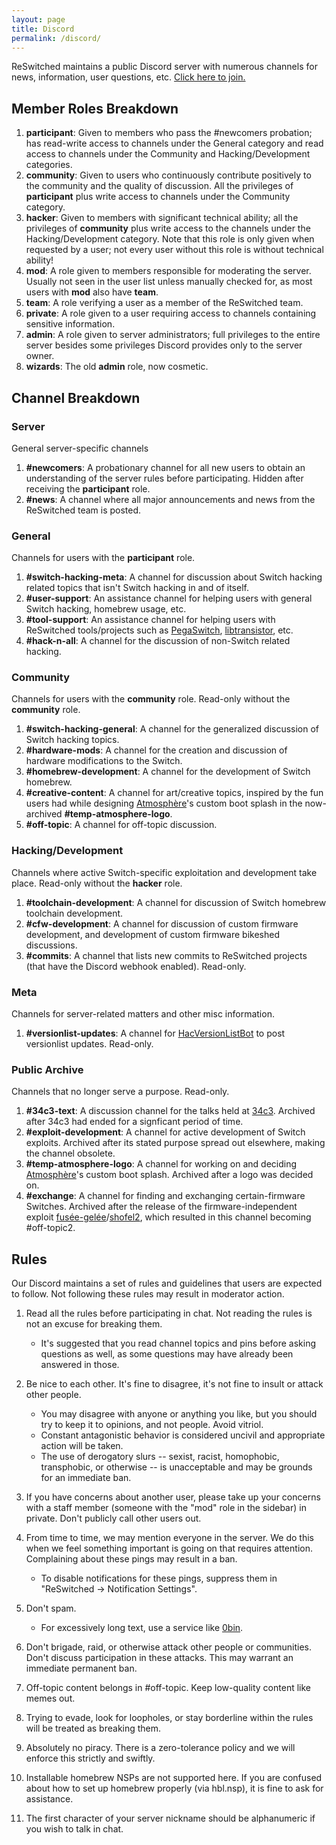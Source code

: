 ```yaml
---
layout: page
title: Discord
permalink: /discord/
---
```


ReSwitched maintains a public Discord server with numerous channels for news, information, user questions, etc. [Click here to join.](https://discord.gg/ZdqEhed)

## Member Roles Breakdown

1. **participant**: Given to members who pass the #newcomers probation; has read-write access to channels under the General category and read access to channels under the Community and Hacking/Development categories.
1. **community**: Given to users who continuously contribute positively to the community and the quality of discussion. All the privileges of **participant** plus write access to channels under the Community category.
1. **hacker**: Given to members with significant technical ability; all the privileges of **community** plus write access to the channels under the Hacking/Development category. Note that this role is only given when requested by a user; not every user without this role is without technical ability!
1. **mod**: A role given to members responsible for moderating the server. Usually not seen in the user list unless manually checked for, as most users with **mod** also have **team**.
1. **team**: A role verifying a user as a member of the ReSwitched team.
1. **private**: A role given to a user requiring access to channels containing sensitive information.  
1. **admin**: A role given to server administrators; full privileges to the entire server besides some privileges Discord provides only to the server owner. 
1. **wizards**: The old **admin** role, now cosmetic.

## Channel Breakdown

### Server

General server-specific channels

1. **#newcomers**: A probationary channel for all new users to obtain an understanding of the server rules before participating. Hidden after receiving the **participant** role.
1. **#news**: A channel where all major announcements and news from the ReSwitched team is posted.

### General

Channels for users with the **participant** role.

1. **#switch-hacking-meta**: A channel for discussion about Switch hacking related topics that isn't Switch hacking in and of itself.
1. **#user-support**: An assistance channel for helping users with general Switch hacking, homebrew usage, etc. 
1. **#tool-support**: An assistance channel for helping users with ReSwitched tools/projects such as [PegaSwitch](https://github.com/reswitched/pegaswitch), [libtransistor](https://github.com/reswitched/libtransistor), etc.
1. **#hack-n-all**: A channel for the discussion of non-Switch related hacking.

### Community

Channels for users with the **community** role. Read-only without the **community** role.

1. **#switch-hacking-general**: A channel for the generalized discussion of Switch hacking topics.
1. **#hardware-mods**: A channel for the creation and discussion of hardware modifications to the Switch.
1. **#homebrew-development**: A channel for the development of Switch homebrew.
1. **#creative-content**: A channel for art/creative topics, inspired by the fun users had while designing [Atmosphère](https://github.com/Atmosphere-NX/Atmosphere)'s custom boot splash in the now-archived **#temp-atmosphere-logo**.
1. **#off-topic**: A channel for off-topic discussion.

### Hacking/Development

Channels where active Switch-specific exploitation and development take place. Read-only without the **hacker** role.

1. **#toolchain-development**: A channel for discussion of Switch homebrew toolchain development.
1. **#cfw-development**: A channel for discussion of custom firmware development, and development of custom firmware bikeshed discussions.
1. **#commits**: A channel that lists new commits to ReSwitched projects (that have the Discord webhook enabled). Read-only.

### Meta

Channels for server-related matters and other misc information.

1. **#versionlist-updates**: A channel for [HacVersionListBot](https://github.com/reswitched/HacVersionListBot) to post versionlist updates. Read-only.

### Public Archive

Channels that no longer serve a purpose. Read-only.

1. **#34c3-text**: A discussion channel for the talks held at [34c3](https://events.ccc.de/congress/2017/wiki/index.php/Main_Page). Archived after 34c3 had ended for a signficant period of time.
1. **#exploit-development**: A channel for active development of Switch exploits. Archived after its stated purpose spread out elsewhere, making the channel obsolete.
1. **#temp-atmosphere-logo**: A channel for working on and deciding [Atmosphère](https://github.com/Atmosphere-NX/Atmosphere)'s custom boot splash. Archived after a logo was decided on.
1. **#exchange**: A channel for finding and exchanging certain-firmware Switches. Archived after the release of the firmware-independent exploit [fusée-gelée](https://github.com/Cease-and-DeSwitch/fusee-launcher)/[shofel2](https://github.com/fail0verflow/shofel2), which resulted in this channel becoming #off-topic2.

## Rules

Our Discord maintains a set of rules and guidelines that users are expected to follow. Not following these rules may result in moderator action.

1. Read all the rules before participating in chat. Not reading the rules is not an excuse for breaking them.
   - It's suggested that you read channel topics and pins before asking questions as well, as some questions may have already been answered in those.

1. Be nice to each other. It's fine to disagree, it's not fine to insult or attack other people.
   - You may disagree with anyone or anything you like, but you should try to keep it to opinions, and not people. Avoid vitriol.
   - Constant antagonistic behavior is considered uncivil and appropriate action will be taken.
   - The use of derogatory slurs -- sexist, racist, homophobic, transphobic, or otherwise -- is unacceptable and may be grounds for an immediate ban.

1. If you have concerns about another user, please take up your concerns with a staff member (someone with the "mod" role in the sidebar) in private. Don't publicly call other users out.

1. From time to time, we may mention everyone in the server. We do this when we feel something important is going on that requires attention. Complaining about these pings may result in a ban.
   - To disable notifications for these pings, suppress them in "ReSwitched → Notification Settings".

1. Don't spam.
   - For excessively long text, use a service like [0bin](https://0bin.net/).

1. Don't brigade, raid, or otherwise attack other people or communities. Don't discuss participation in these attacks. This may warrant an immediate permanent ban.

1. Off-topic content belongs in #off-topic. Keep low-quality content like memes out.

1. Trying to evade, look for loopholes, or stay borderline within the rules will be treated as breaking them.

1. Absolutely no piracy. There is a zero-tolerance policy and we will enforce this strictly and swiftly.

1. Installable homebrew NSPs are not supported here. If you are confused about how to set up homebrew properly (via hbl.nsp), it is fine to ask for assistance.

1. The first character of your server nickname should be alphanumeric if you wish to talk in chat.
